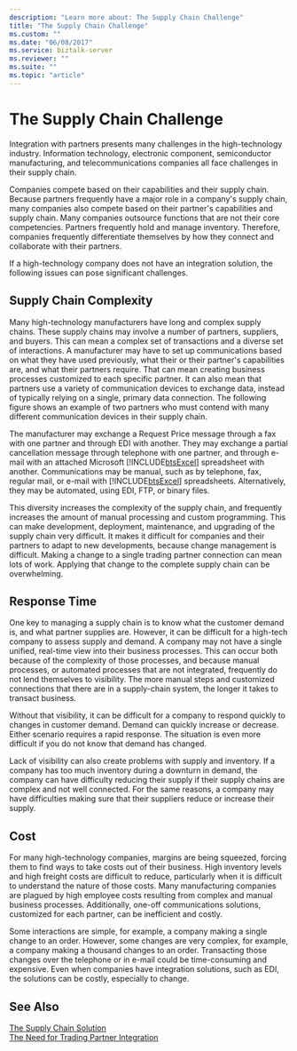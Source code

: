 ```yaml
---
description: "Learn more about: The Supply Chain Challenge"
title: "The Supply Chain Challenge"
ms.custom: ""
ms.date: "06/08/2017"
ms.service: biztalk-server
ms.reviewer: ""
ms.suite: ""
ms.topic: "article"
---
```

# The Supply Chain Challenge
Integration with partners presents many challenges in the high-technology industry. Information technology, electronic component, semiconductor manufacturing, and telecommunications companies all face challenges in their supply chain.  
  
 Companies compete based on their capabilities and their supply chain. Because partners frequently have a major role in a company's supply chain, many companies also compete based on their partner's capabilities and supply chain. Many companies outsource functions that are not their core competencies. Partners frequently hold and manage inventory. Therefore, companies frequently differentiate themselves by how they connect and collaborate with their partners.  
  
 If a high-technology company does not have an integration solution, the following issues can pose significant challenges.  
  
## Supply Chain Complexity  
 Many high-technology manufacturers have long and complex supply chains. These supply chains may involve a number of partners, suppliers, and buyers. This can mean a complex set of transactions and a diverse set of interactions. A manufacturer may have to set up communications based on what they have used previously, what their or their partner's capabilities are, and what their partners require. That can mean creating business processes customized to each specific partner. It can also mean that partners use a variety of communication devices to exchange data, instead of typically relying on a single, primary data connection. The following figure shows an example of two partners who must contend with many different communication devices in their supply chain.  
  
 The manufacturer may exchange a Request Price message through a fax with one partner and through EDI with another. They may exchange a partial cancellation message through telephone with one partner, and through e-mail with an attached Microsoft [!INCLUDE[btsExcel](../../includes/btsexcel-md.md)] spreadsheet with another. Communications may be manual, such as by telephone, fax, regular mail, or e-mail with [!INCLUDE[btsExcel](../../includes/btsexcel-md.md)] spreadsheets. Alternatively, they may be automated, using EDI, FTP, or binary files.  
  
 This diversity increases the complexity of the supply chain, and frequently increases the amount of manual processing and custom programming. This can make development, deployment, maintenance, and upgrading of the supply chain very difficult. It makes it difficult for companies and their partners to adapt to new developments, because change management is difficult. Making a change to a single trading partner connection can mean lots of work. Applying that change to the complete supply chain can be overwhelming.  
  
## Response Time  
 One key to managing a supply chain is to know what the customer demand is, and what partner supplies are. However, it can be difficult for a high-tech company to assess supply and demand. A company may not have a single unified, real-time view into their business processes. This can occur both because of the complexity of those processes, and because manual processes, or automated processes that are not integrated, frequently do not lend themselves to visibility. The more manual steps and customized connections that there are in a supply-chain system, the longer it takes to transact business.  
  
 Without that visibility, it can be difficult for a company to respond quickly to changes in customer demand. Demand can quickly increase or decrease. Either scenario requires a rapid response. The situation is even more difficult if you do not know that demand has changed.  
  
 Lack of visibility can also create problems with supply and inventory. If a company has too much inventory during a downturn in demand, the company can have difficulty reducing their supply if their supply chains are complex and not well connected. For the same reasons, a company may have difficulties making sure that their suppliers reduce or increase their supply.  
  
## Cost  
 For many high-technology companies, margins are being squeezed, forcing them to find ways to take costs out of their business. High inventory levels and high freight costs are difficult to reduce, particularly when it is difficult to understand the nature of those costs. Many manufacturing companies are plagued by high employee costs resulting from complex and manual business processes. Additionally, one-off communications solutions, customized for each partner, can be inefficient and costly.  
  
 Some interactions are simple, for example, a company making a single change to an order. However, some changes are very complex, for example, a company making a thousand changes to an order. Transacting those changes over the telephone or in e-mail could be time-consuming and expensive. Even when companies have integration solutions, such as EDI, the solutions can be costly, especially to change.  
  
## See Also  
 [The Supply Chain Solution](../../adapters-and-accelerators/accelerator-rosettanet/the-supply-chain-solution.md)   
 [The Need for Trading Partner Integration](../../adapters-and-accelerators/accelerator-rosettanet/the-need-for-trading-partner-integration.md)
